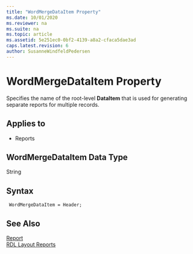 ```yaml
---
title: "WordMergeDataItem Property"
ms.date: 10/01/2020
ms.reviewer: na
ms.suite: na
ms.topic: article
ms.assetid: 5e251ec0-0bf2-4139-a8a2-cfaca5dae3ad
caps.latest.revision: 6
author: SusanneWindfeldPedersen
---
```


# WordMergeDataItem Property

Specifies the name of the root-level **DataItem** that is used for generating separate reports for multiple records.

## Applies to  
  
- Reports  

## WordMergeDataItem Data Type

String

## Syntax

```AL
 WordMergeDataItem = Header;
```

## See Also

[Report](../devenv-reports.md)  
[RDL Layout Reports](../devenv-howto-rdl-report-layout.md) 
